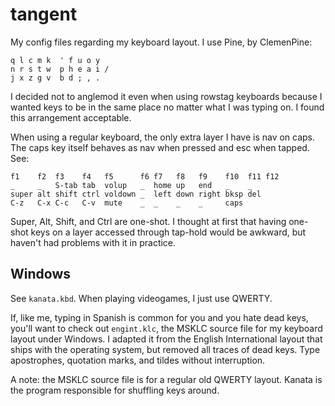 # tangent

My config files regarding my keyboard layout. I use Pine, by ClemenPine:

```
q l c m k  ' f u o y
n r s t w  p h e a i /
j x z g v  b d ; , .
```

I decided not to anglemod it even when using rowstag keyboards because I wanted keys to be in the same place no matter what I was typing on. I found this arrangement acceptable.

When using a regular keyboard, the only extra layer I have is nav on caps. The caps key itself behaves as nav when pressed and esc when tapped. See:

```
f1    f2  f3    f4   f5      f6 f7   f8   f9    f10  f11 f12
_     _   S-tab tab  volup   _  home up   end   _    _
super alt shift ctrl voldown _  left down right bksp del
C-z   C-x C-c   C-v  mute    _  _    _    _     caps
```

Super, Alt, Shift, and Ctrl are one-shot. I thought at first that having one-shot keys on a layer accessed through tap-hold would be awkward, but haven't had problems with it in practice.

## Windows

See `kanata.kbd`. When playing videogames, I just use QWERTY.

If, like me, typing in Spanish is common for you and you hate dead keys, you'll want to check out `engint.klc`, the MSKLC source file for my keyboard layout under Windows. I adapted it from the English International layout that ships with the operating system, but removed all traces of dead keys. Type apostrophes, quotation marks, and tildes without interruption.

A note: the MSKLC source file is for a regular old QWERTY layout. Kanata is the program responsible for shuffling keys around.
